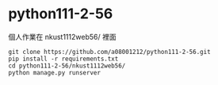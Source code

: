 # python111-2-56
個人作業在 nkust1112web56/ 裡面
```shell
git clone https://github.com/a08001212/python111-2-56.git
pip install -r requirements.txt
cd python111-2-56/nkust1112web56/
python manage.py runserver
```
